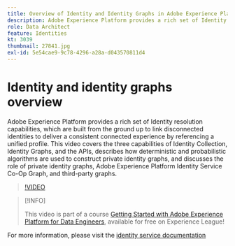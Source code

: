 ```yaml
---
title: Overview of Identity and Identity Graphs in Adobe Experience Platform
description: Adobe Experience Platform provides a rich set of Identity resolution capabilities, which are built from the ground up to link disconnected identities to deliver a consistent connected experience by referencing a unified profile. This video covers the three capabilities of Identity Collection, Identity Graphs, and the APIs, describes how deterministic and probabilistic algorithms are used to construct private identity graphs, and discusses the role of private identity graphs, Adobe Device Co-Op, and third-party graphs.
role: Data Architect
feature: Identities
kt: 3039
thumbnail: 27841.jpg
exl-id: 5e54cae9-9c78-4296-a28a-d043570811d4
---
```

# Identity and identity graphs overview

Adobe Experience Platform provides a rich set of Identity resolution capabilities, which are built from the ground up to link disconnected identities to deliver a consistent connected experience by referencing a unified profile. This video covers the three capabilities of Identity Collection, Identity Graphs, and the APIs, describes how deterministic and probabilistic algorithms are used to construct private identity graphs, and discusses the role of private identity graphs, Adobe Experience Platform Identity Service Co-Op Graph, and third-party graphs.

>[!VIDEO](https://video.tv.adobe.com/v/27841?quality=12&learn=on)

>[!INFO]
>
> This video is part of a course [Getting Started with Adobe Experience Platform for Data Engineers](https://experienceleague.adobe.com/?recommended=ExperiencePlatform-D-1-2020.2), available for free on Experience League!

For  more information, please visit the [identity service documentation](https://experienceleague.adobe.com/docs/experience-platform/identity/home.html)
